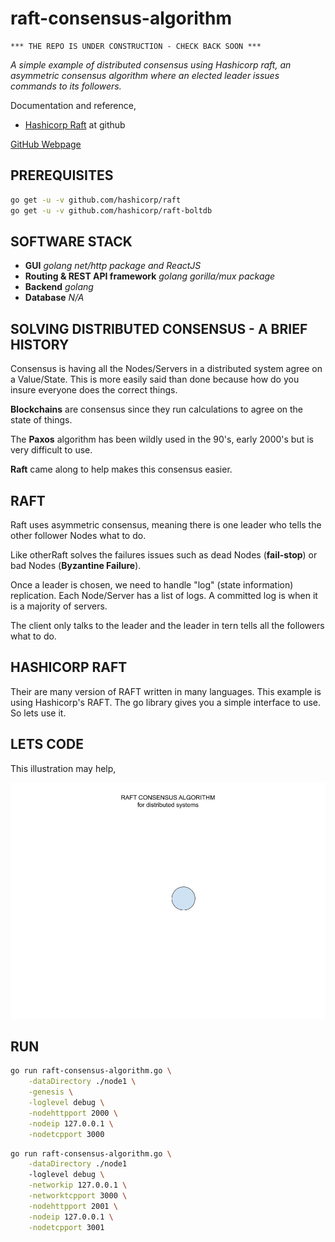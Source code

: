 # raft-consensus-algorithm

```text
*** THE REPO IS UNDER CONSTRUCTION - CHECK BACK SOON ***
```

_A simple example of distributed consensus using Hashicorp raft,
an asymmetric consensus algorithm where an elected leader issues
commands to its followers._

Documentation and reference,

* [Hashicorp Raft](https://github.com/hashicorp/raft)
  at github

[GitHub Webpage](https://jeffdecola.github.io/my-go-examples/)

## PREREQUISITES

```bash
go get -u -v github.com/hashicorp/raft
go get -u -v github.com/hashicorp/raft-boltdb
```

## SOFTWARE STACK

* **GUI**
  _golang net/http package and ReactJS_
* **Routing & REST API framework**
  _golang gorilla/mux package_
* **Backend**
  _golang_
* **Database**
  _N/A_
  
## SOLVING DISTRIBUTED CONSENSUS - A BRIEF HISTORY

Consensus is having all the Nodes/Servers in a distributed system
agree on a Value/State. This is more easily said than done because
how do you insure everyone does the correct things.

**Blockchains** are consensus since they run calculations to agree on
the state of things.

The **Paxos** algorithm has been wildly used in the 90's, early 2000's
but is very difficult to use.

**Raft** came along to help makes this consensus easier.

## RAFT

Raft uses asymmetric consensus, meaning there is one leader who tells the other
follower Nodes what to do.

Like otherRaft solves the failures issues such as dead Nodes
(**fail-stop**) or bad Nodes (**Byzantine Failure**).

Once a leader is chosen, we need to handle "log" (state information)
replication. Each Node/Server has a list of logs.
A committed log is when it is a majority of servers.

The client only talks to the leader and the leader in tern
tells all the followers what to do.

## HASHICORP RAFT

Their are many version of RAFT written in many languages.
This example is using Hashicorp's RAFT.
The go library gives you a simple interface to use.  So lets use it.

## LETS CODE

This illustration may help,

![IMAGE - raft-consensus-algorithm - IMAGE](../../docs/pics/distributed-systems/raft-consensus-algorithm.jpg)

## RUN

```bash
go run raft-consensus-algorithm.go \
    -dataDirectory ./node1 \
    -genesis \
    -loglevel debug \
    -nodehttpport 2000 \
    -nodeip 127.0.0.1 \
    -nodetcpport 3000
```

```bash
go run raft-consensus-algorithm.go \
    -dataDirectory ./node1
    -loglevel debug \
    -networkip 127.0.0.1 \
    -networktcpport 3000 \
    -nodehttpport 2001 \
    -nodeip 127.0.0.1 \
    -nodetcpport 3001
```

